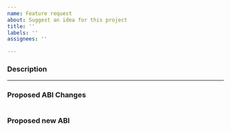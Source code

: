 ```yaml
---
name: Feature request
about: Suggest an idea for this project
title: ''
labels: ''
assignees: ''

---
```


### Description

---
### Proposed ABI Changes
```c
```

### Proposed new ABI
```c
```
